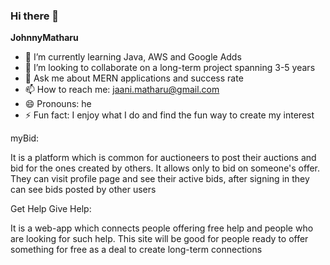 ### Hi there 👋


**JohnnyMatharu** 

- 🌱 I’m currently learning Java, AWS and Google Adds
- 👯 I’m looking to collaborate on a long-term project spanning 3-5 years
- 💬 Ask me about MERN applications and success rate
- 📫 How to reach me: jaani.matharu@gmail.com
- 😄 Pronouns: he 
- ⚡ Fun fact: I enjoy what I do and find the fun way to create my interest


myBid: 

It is a platform which is common for auctioneers to post their auctions and bid for the ones created by others. It allows only to bid on someone's offer. They can visit profile page and see their active bids, after signing in they can see bids posted by other users


Get Help Give Help:

It is a web-app which connects people offering free help and people who are looking for such help. This site will be good for people ready to offer something for free as a deal to create long-term connections
